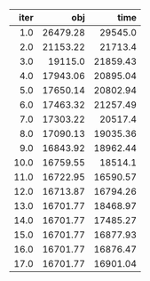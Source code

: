 |   iter |        obj |       time |
| ------:| ----------:| ----------:|
|  $1.0$ | $26479.28$ |  $29545.0$ |
|  $2.0$ | $21153.22$ |  $21713.4$ |
|  $3.0$ |  $19115.0$ | $21859.43$ |
|  $4.0$ | $17943.06$ | $20895.04$ |
|  $5.0$ | $17650.14$ | $20802.94$ |
|  $6.0$ | $17463.32$ | $21257.49$ |
|  $7.0$ | $17303.22$ |  $20517.4$ |
|  $8.0$ | $17090.13$ | $19035.36$ |
|  $9.0$ | $16843.92$ | $18962.44$ |
| $10.0$ | $16759.55$ |  $18514.1$ |
| $11.0$ | $16722.95$ | $16590.57$ |
| $12.0$ | $16713.87$ | $16794.26$ |
| $13.0$ | $16701.77$ | $18468.97$ |
| $14.0$ | $16701.77$ | $17485.27$ |
| $15.0$ | $16701.77$ | $16877.93$ |
| $16.0$ | $16701.77$ | $16876.47$ |
| $17.0$ | $16701.77$ | $16901.04$ |

